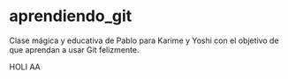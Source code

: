 # aprendiendo_git
Clase mágica y educativa de Pablo para Karime y Yoshi con el objetivo de que aprendan a usar Git felizmente.

HOLI AA


